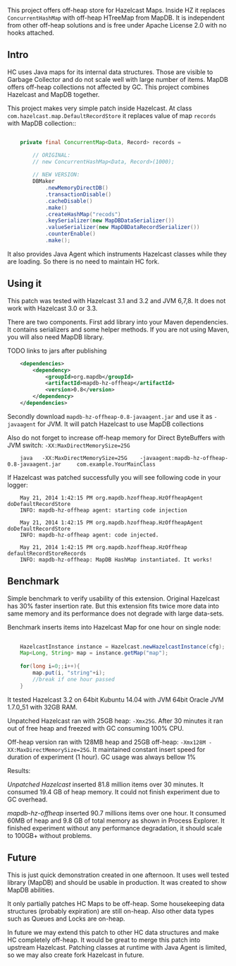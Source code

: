 This project offers off-heap store for Hazelcast Maps. Inside HZ it replaces `ConcurrentHashMap`  with off-heap HTreeMap from MapDB. 
It is independent from other off-heap solutions and is free under Apache License 2.0 with no hooks attached. 
  

Intro
---------
HC uses Java maps for its internal data structures. Those are visible to Garbage Collector and do not scale well 
 with large number of items. MapDB offers off-heap collections not affected by GC. This project combines Hazelcast and MapDB together.
  
This project makes very simple patch inside Hazelcast. At class `com.hazelcast.map.DefaultRecordStore` it replaces value of 
map `records` with MapDB collection::
 
```java

    private final ConcurrentMap<Data, Record> records = 

        // ORIGINAL: 
        // new ConcurrentHashMap<Data, Record>(1000);
        
        // NEW VERSION:         
        DBMaker
            .newMemoryDirectDB()
            .transactionDisable()
            .cacheDisable()
            .make()
            .createHashMap("recods")
            .keySerializer(new MapDBDataSerializer())
            .valueSerializer(new MapDBDataRecordSerializer())
            .counterEnable()
            .make();
```

It also provides Java Agent which instruments Hazelcast classes while they are loading. 
So there is no need to maintain HC fork.  
 


Using it
---------

This patch was tested with Hazelcast 3.1 and 3.2 and JVM 6,7,8. It does not work with Hazelcast 3.0 or 3.3.

There are two components. First add library into your Maven dependencies. It contains serializers and some helper methods.
If you are not using Maven, you will also need MapDB library.

TODO links to jars after publishing

```xml
    <dependencies>
        <dependency>
            <groupId>org.mapdb</groupId>
            <artifactId>mapdb-hz-offheap</artifactId>
            <version>0.8</version>
        </dependency>
    </dependencies>
```

Secondly download `mapdb-hz-offheap-0.8-javaagent.jar` and use it as `-javaagent` for JVM. It will patch Hazelcast
to use MapDB collections 

Also do not forget to increase off-heap memory for Direct ByteBuffers with JVM switch: `-XX:MaxDirectMemorySize=25G`

```
    java   -XX:MaxDirectMemorySize=25G    -javaagent:mapdb-hz-offheap-0.8-javaagent.jar     com.example.YourMainClass
```


If Hazelcast was patched successfully you will see following code in your logger:
 
```
    May 21, 2014 1:42:15 PM org.mapdb.hzoffheap.HzOffheapAgent doDefaultRecordStore
    INFO: mapdb-hz-offheap agent: starting code injection
    
    May 21, 2014 1:42:15 PM org.mapdb.hzoffheap.HzOffheapAgent doDefaultRecordStore
    INFO: mapdb-hz-offheap agent: code injected.
    
    May 21, 2014 1:42:15 PM org.mapdb.hzoffheap.HzOffheap defaultRecordStoreRecords
    INFO: mapdb-hz-offheap: MapDB HashMap instantiated. It works!
```

Benchmark
------------


Simple benchmark to verify usability of this extension. Original Hazelcast has 30% faster insertion rate.
 But this extension fits twice more data into same memory and its performance does not degrade with large data-sets.

Benchmark inserts items into Hazelcast Map for one hour on single node:

```java  
    
    HazelcastInstance instance = Hazelcast.newHazelcastInstance(cfg);
    Map<Long, String> map = instance.getMap("map");
  
    for(long i=0;;i++){
        map.put(i, "string"+i);
        //break if one hour passed
    }
```

It tested Hazelcast 3.2 on 64bit Kubuntu 14.04 with JVM 64bit Oracle JVM 1.7.0_51 with 32GB RAM.

Unpatched Hazelcast ran with 25GB heap: `-Xmx25G`. After 30 minutes it ran out of free heap and freezed with GC consuming 100% CPU. 

Off-heap version ran with 128MB heap and 25GB off-heap: `-Xmx128M -XX:MaxDirectMemorySize=25G`. It maintained constant 
insert speed for duration of experiment (1 hour). GC usage was always bellow 1%

Results:

*Unpatched Hazelcast* inserted  81.8 million items over 30 minutes. It consumed 19.4 GB of heap memory. It could not finish experiment due to GC overhead. 

*mapdb-hz-offheap* inserted 90.7 millions items over one hour. It consumed 60MB of heap and 9.8 GB of total memory as shown in Process Explorer. 
It finished experiment without any performance degradation, it should scale to 100GB+ without problems.   


Future
----------

This is just quick demonstration created in one afternoon. It uses well tested library (MapDB) and should be usable in production.
It was created to show MapDB abilities. 

It only partially patches  HC Maps to be off-heap. 
Some housekeeping data structures (probably expiration) are still on-heap. 
Also other data types such as Queues and Locks are on-heap.
 
In future we may extend this patch to other HC data structures and make HC completely off-heap. 
It would be great to merge this patch into upstream Hazelcast. 
Patching classes at runtime with Java Agent is limited, so we may also create fork Hazelcast in future. 
